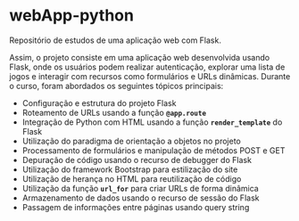 # webApp-python
Repositório de estudos de uma aplicação web com Flask.
 
Assim, o projeto consiste em uma aplicação web desenvolvida usando Flask, onde os usuários podem realizar autenticação, explorar uma lista de jogos e interagir com recursos como formulários e URLs dinâmicas. Durante o curso, foram abordados os seguintes tópicos principais:

- Configuração e estrutura do projeto Flask
- Roteamento de URLs usando a função **`@app.route`**
- Integração de Python com HTML usando a função **`render_template`** do Flask
- Utilização do paradigma de orientação a objetos no projeto
- Processamento de formulários e manipulação de métodos POST e GET
- Depuração de código usando o recurso de debugger do Flask
- Utilização do framework Bootstrap para estilização do site
- Utilização de herança no HTML para reutilização de código
- Utilização da função **`url_for`** para criar URLs de forma dinâmica
- Armazenamento de dados usando o recurso de sessão do Flask
- Passagem de informações entre páginas usando query string
